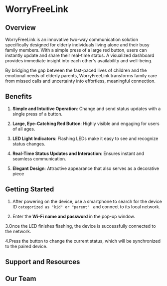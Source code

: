 # WorryFreeLink
## Overview

WorryFreeLink is an innovative two-way communication solution specifically designed for elderly individuals living alone and their busy family members. With a simple press of a large red button, users can instantly update and share their real-time status. A visualized dashboard provides immediate insight into each other's availability and well-being.

By bridging the gap between the fast-paced lives of children and the emotional needs of elderly parents, WorryFreeLink transforms family care from missed calls and uncertainty into effortless, meaningful connection.

## Benefits

1. **Simple and Intuitive Operation**: Change and send status updates with a single press of a button.

2. **Large, Eye-Catching Red Button**: Highly visible and engaging for users of all ages.

3. **LED Light Indicators**: Flashing LEDs make it easy to see and recognize status changes.

4. **Real-Time Status Updates and Interaction**: Ensures instant and seamless communication.

5. **Elegant Design**: Attractive appearance that also serves as a decorative piece

## Getting Started

1. After powering on the device, use a smartphone to search for the device ID  `categorized as "kid" or "parent" ` and connect to its local network.

2. Enter the **Wi-Fi name and password** in the pop-up window.

3.Once the LED finishes flashing, the device is successfully connected to the network.

4.Press the button to change the current status, which will be synchronized to the paired device.

## Support and Resources

## Our Team
